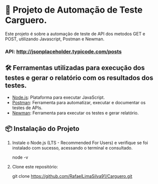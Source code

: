 # 🚀 Projeto de Automação de Teste Carguero.

Este projeto é sobre a automação de teste de API dos metodos GET e POST, utilizando Javascript, Postman e Newman.

### API: http://jsonplaceholder.typicode.com/posts

## 🛠️ Ferramentas utilizadas para execução dos testes e gerar o relatório com os resultados dos testes.

- [Node.js](https://nodejs.org/): Plataforma para executar JavaScript.
- [Postman](https://www.postman.com/downloads/): Ferramenta para automatizar, executar e documentar os testes de APIs.
- [Newman](https://www.npmjs.com/package/newman-reporter-htmlextra): Ferramenta para executar os testes e gerar relatório.

## 📦 Instalação do Projeto

1. Instale o Node.js (LTS - Recommended For Users) e verifique se foi instalado com sucesso, acessando o terminal e consultado.

     
   node -v


2. Clone este repositório:

  
   git clone https://github.com/RafaelLimaSilva91/Carguero.git
